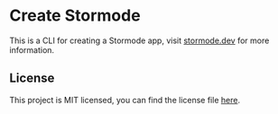 # Create Stormode

This is a CLI for creating a Stormode app, visit <a href="https://stormode.dev" target="_blank" rel="noreferrer noopener">stormode.dev</a> for more information.

## License

This project is MIT licensed, you can find the license file <a href="https://github.com/stormode/stormode/blob/main/LICENSE" target="_blank" rel="noreferrer noopener" >here</a>.
